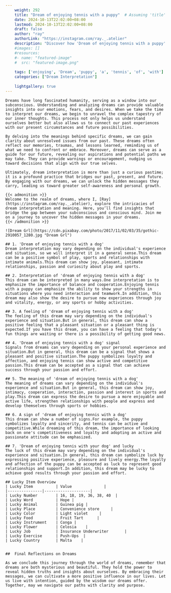 ```yaml
---
    weight: 292
    title: "Dream of enjoying tennis with a puppy"  # Assuming 'title' column exists
    date: 2024-10-13T22:02:00+08:00
    lastmod: 2024-10-13T22:02:00+08:00
    draft: false
    author: "ray"
    authorLink: "https://instagram.com/ray._.atelier"
    description: "Discover how 'Dream of enjoying tennis with a puppy' can interpret your future and uncover its significant meanings in your life."
    #images: []
    #resources:
    #- name: "featured-image"
    #  src: "featured-image.png"
    
    tags: ['enjoying', 'Dream', 'puppy', 'a', 'tennis', 'of', 'with']
    categories: ["Dream Interpretation"]
    
    lightgallery: true
---
```

    
    Dreams have long fascinated humanity, serving as a window into our subconscious. Understanding and analyzing dreams can provide valuable insights into our emotions, fears, and desires. When we take the time to interpret our dreams, we begin to unravel the complex tapestry of our inner thoughts. This process not only helps us understand ourselves better but also allows us to connect our past experiences with our present circumstances and future possibilities.
    
    By delving into the meanings behind specific dreams, we can gain clarity about unresolved issues from our past. These dreams often reflect our memories, traumas, and lessons learned, reminding us of what we need to confront or embrace. Moreover, dreams can serve as a guide for our future, revealing our aspirations and potential paths we may take. They can provide warnings or encouragement, nudging us toward decisions that align with our true selves.
    
    Ultimately, dream interpretation is more than just a curious pastime; it is a profound practice that bridges our past, present, and future. By engaging with our dreams, we can unlock the hidden messages they carry, leading us toward greater self-awareness and personal growth.
    
    {{< admonition >}}
    Welcome to the realm of dreams, where I, [Ray](https://instagram.com/ray._.atelier), explore the intricacies of dream interpretation and meaning. Here, you’ll find insights that bridge the gap between your subconscious and conscious mind. Join me on a journey to uncover the hidden messages in your dreams.
    {{< /admonition >}}
    
    ![Dream Grl](https://cdn.pixabay.com/photo/2017/11/02/03/35/gothic-2910057_1280.jpg "Dream Grl")
    
    ## 1. 'Dream of enjoying tennis with a dog'
    Dream interpretation may vary depending on the individual's experience and situation, so we will interpret it in a general sense.This dream can be a positive symbol of play, sports and relationships with intimate animals.This dream can show joy, pleasant, intimate relationships, passion and curiosity about play and sports.
    
    ## 2. Interpretation of 'dream of enjoying tennis with a dog'
    This dream can be interpreted in many ways.One interpretation is to emphasize the importance of balance and cooperation.Enjoying tennis with a puppy can emphasize the ability to show your strengths in situations where you need interaction and teamwork.In addition, this dream may also show the desire to pursue new experiences through joy and vitality, energy, or any sports or hobby activities.
    
    ## 3. A feeling of 'dream of enjoying tennis with a dog'
    The feeling of this dream may vary depending on the individual's experience and situation.But in general, this dream can show a positive feeling that a pleasant situation or a pleasant thing is expected.If you have this dream, you can have a feeling that today's fun things are waiting or there is a possibility of getting good news.
    
    ## 4. 'Dream of enjoying tennis with a dog' signal
    Signals from dreams can vary depending on your personal experience and situation.But in general, this dream can be a signal that shows a pleasant and positive situation.The puppy symbolizes loyalty and affection, and enjoying tennis can show active and competitive passion.This dream can be accepted as a signal that can achieve success through your passion and effort.
    
    ## 5. The meaning of 'dream of enjoying tennis with a dog'
    The meaning of dreams can vary depending on the individual's experience and situation.But in general, this dream can show joy, intimacy, cooperation, interaction, passion and interest in sports and play.This dream can express the desire to pursue a more enjoyable and active life, strengthen relationships with people and express and develop themselves through sports or hobbies.
    
    ## 6. A sign of 'dream of enjoying tennis with a dog'
    This dream can show a number of signs.For example, the puppy symbolizes loyalty and sincerity, and tennis can be active and competitive.While dreaming of this dream, the importance of looking back on one's competitiveness and loyalty and adopting an active and passionate attitude can be emphasized.
    
    ## 7. 'Dream of enjoying tennis with your dog' and lucky
    The luck of this dream may vary depending on the individual's experience and situation.In general, this dream can symbolize luck by expressing positive experience, pleasure and lively energy.The loyalty and affection of the puppy can be accepted as luck to represent good relationships and support.In addition, this dream may be lucky to achieve good results through your passion and effort.
    
    ## Lucky Item Overview
    | Lucky Item          | Value              |
    |---------------|--------------------|
    | Lucky Number        | 16, 18, 19, 36, 38, 40  |
    | Lucky Word          | Hope |
    | Lucky Animal        | Guinea pig |
    | Lucky Place         | Convenience store     |
    | Lucky Color         | Light violet     |
    | Lucky Food          | Fruit Tart      |
    | Lucky Instrument    | Conga |
    | Lucky Flower        | Celosia    |
    | Lucky Job           | Insurance Underwriter       |
    | Lucky Exercise      | Push-Ups  |
    | Lucky Country       | Malta    |
    
    
    ##  Final Reflections on Dreams
    
    As we conclude this journey through the world of dreams, remember that dreams are both mysterious and beautiful. They hold the power to reveal hidden truths and insights about ourselves. By embracing their messages, we can cultivate a more positive influence in our lives. Let us live with intention, guided by the wisdom our dreams offer. Together, may we navigate our paths with clarity and purpose.
    